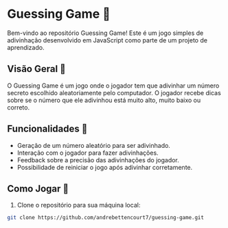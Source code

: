 # Guessing Game 🎲

Bem-vindo ao repositório Guessing Game! Este é um jogo simples de adivinhação desenvolvido em JavaScript como parte de um projeto de aprendizado.

## Visão Geral 🌟

O Guessing Game é um jogo onde o jogador tem que adivinhar um número secreto escolhido aleatoriamente pelo computador. O jogador recebe dicas sobre se o número que ele adivinhou está muito alto, muito baixo ou correto.

## Funcionalidades 🎯

- Geração de um número aleatório para ser adivinhado.
- Interação com o jogador para fazer adivinhações.
- Feedback sobre a precisão das adivinhações do jogador.
- Possibilidade de reiniciar o jogo após adivinhar corretamente.

## Como Jogar 🚀

1. Clone o repositório para sua máquina local:

```bash
git clone https://github.com/andrebettencourt7/guessing-game.git
